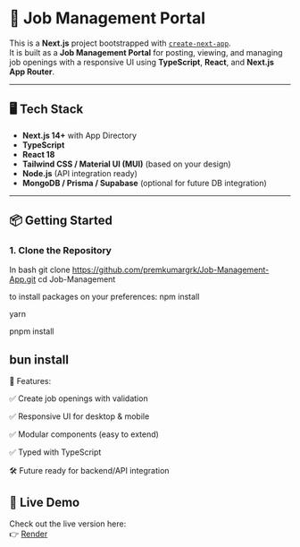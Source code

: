 # 🚀 Job Management Portal

This is a **Next.js** project bootstrapped with [`create-next-app`](https://nextjs.org/docs/app/api-reference/cli/create-next-app).  
It is built as a **Job Management Portal** for posting, viewing, and managing job openings with a responsive UI using **TypeScript**, **React**, and **Next.js App Router**.

---

## 🖥️ Tech Stack

- **Next.js 14+** with App Directory
- **TypeScript**
- **React 18**
- **Tailwind CSS / Material UI (MUI)** (based on your design)
- **Node.js** (API integration ready)
- **MongoDB / Prisma / Supabase** (optional for future DB integration)

---

## 📦 Getting Started

### 1. Clone the Repository

In bash
git clone https://github.com/premkumargrk/Job-Management-App.git
cd Job-Management

to install packages on your preferences:
npm install

yarn

pnpm install

bun install
---
📄 Features:

✅ Create job openings with validation

✅ Responsive UI for desktop & mobile

✅ Modular components (easy to extend)

✅ Typed with TypeScript

🛠️ Future ready for backend/API integration

## 🚀 Live Demo

Check out the live version here:  
👉 [Render](https://job-management-app-jv9i.onrender.com/)
